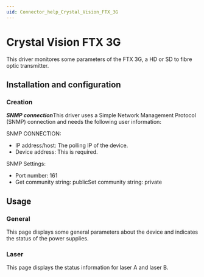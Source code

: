```yaml
---
uid: Connector_help_Crystal_Vision_FTX_3G
---
```


# Crystal Vision FTX 3G

This driver monitores some parameters of the FTX 3G, a HD or SD to fibre optic transmitter.

## Installation and configuration

### Creation

***SNMP connection***This driver uses a Simple Network Management Protocol (SNMP) connection and needs the following user information:

SNMP CONNECTION:

- IP address/host: The polling IP of the device.
- Device address: This is required.

SNMP Settings:

- Port number: 161
- Get community string: publicSet community string: private

## Usage

### General

This page displays some general parameters about the device and indicates the status of the power supplies.

### Laser

This page displays the status information for laser A and laser B.
